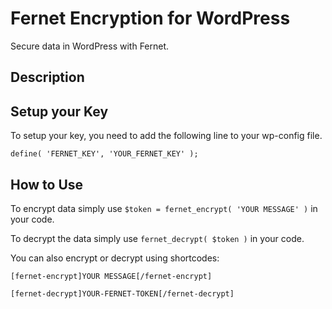 # Fernet Encryption for WordPress
Secure data in WordPress with Fernet.


## Description

## Setup your Key

To setup your key, you need to add the following line to your wp-config file.

```define( 'FERNET_KEY', 'YOUR_FERNET_KEY' );```

## How to Use

To encrypt data simply use `$token = fernet_encrypt( 'YOUR MESSAGE' )` in your code.

To decrypt the data simply use `fernet_decrypt( $token )` in your code.

You can also encrypt or decrypt using shortcodes:

```[fernet-encrypt]YOUR MESSAGE[/fernet-encrypt]```

```[fernet-decrypt]YOUR-FERNET-TOKEN[/fernet-decrypt]```
